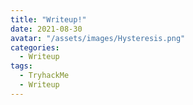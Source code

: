 ```yaml
---
title: "Writeup!"
date: 2021-08-30
avatar: "/assets/images/Hysteresis.png"
categories:
  - Writeup
tags:
  - TryhackMe
  - Writeup
---
```



